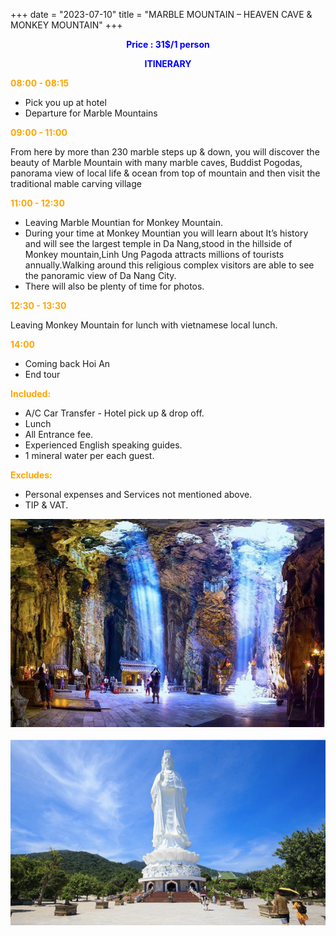 +++
date = "2023-07-10"
title = "MARBLE MOUNTAIN – HEAVEN CAVE & MONKEY MOUNTAIN"
+++

<p style="text-align: center; color: blue; font-weight: bold">Price : 31$/1 person</p>
<!--more-->

<p style="text-align: center; color: blue; font-weight: bold">ITINERARY</p>

<p style="color: orange; font-weight: bold">08:00 - 08:15</p> 

- Pick you up at hotel
- Departure for Marble Mountains

<p style="color: orange; font-weight: bold">09:00 - 11:00</p> 

From here by more than 230 marble steps up & down, you will discover the beauty of Marble Mountain with many marble caves, Buddist Pogodas, panorama view of local life & ocean from top of mountain and then visit the traditional mable carving village

<p style="color: orange; font-weight: bold">11:00 - 12:30</p> 

- Leaving Marble Mountian for Monkey Mountain.
- During your time at Monkey Mountian you will learn about It’s history and will see the largest temple in Da Nang,stood in the hillside of Monkey mountain,Linh Ung Pagoda attracts millions of tourists annually.Walking around this religious complex visitors are able to see the panoramic view of Da Nang City.
- There will also be plenty of time for photos.

<p style="color: orange; font-weight: bold">12:30 - 13:30</p> 

Leaving Monkey Mountain for lunch with vietnamese local lunch.

<p style="color: orange; font-weight: bold">14:00</p> 

- Coming back Hoi An
- End tour

<p style="color: orange; font-weight: bold">Included:</p>

- A/C Car Transfer - Hotel pick up & drop off.
- Lunch
- All Entrance fee.
- Experienced English speaking guides.
- 1 mineral water per each guest.

<p style="color: orange; font-weight: bold">Excludes:</p>

- Personal expenses and Services not mentioned above. 
- TIP & VAT.

![](./photos/mountain1.jpg)

![](./photos/mountain2.jpg)